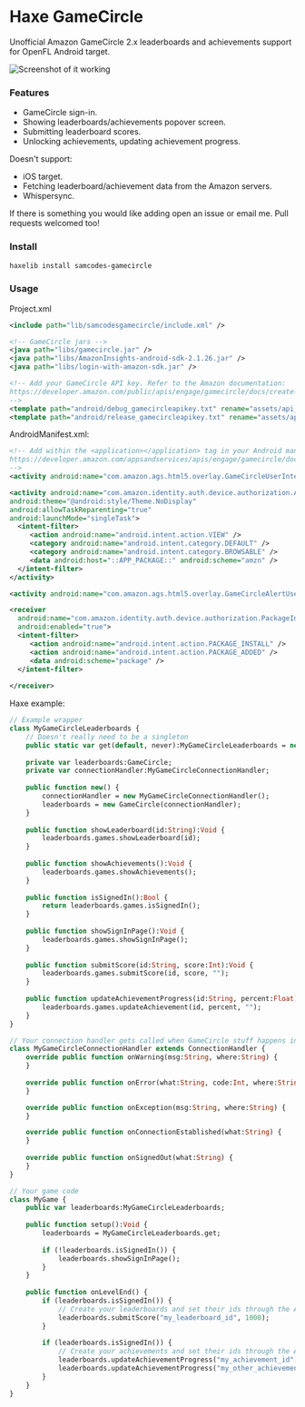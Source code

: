 Haxe GameCircle
==============
Unofficial Amazon GameCircle 2.x leaderboards and achievements support for OpenFL Android target.

![Screenshot of it working](https://github.com/Tw1ddle/samcodes-gamecircle/blob/master/screenshots/screen1.png?raw=true "Screenshot")

### Features ###
* GameCircle sign-in.
* Showing leaderboards/achievements popover screen.
* Submitting leaderboard scores.
* Unlocking achievements, updating achievement progress.

Doesn't support:
* iOS target.
* Fetching leaderboard/achievement data from the Amazon servers.
* Whispersync.

If there is something you would like adding open an issue or email me. Pull requests welcomed too!

### Install ###

```bash
haxelib install samcodes-gamecircle
```

### Usage ###

Project.xml

```xml
<include path="lib/samcodesgamecircle/include.xml" />

<!-- GameCircle jars -->
<java path="libs/gamecircle.jar" />
<java path="libs/AmazonInsights-android-sdk-2.1.26.jar" />
<java path="libs/login-with-amazon-sdk.jar" />

<!-- Add your GameCircle API key. Refer to the Amazon documentation:
https://developer.amazon.com/public/apis/engage/gamecircle/docs/create-a-gamecircle-configuration#Generate API Keys
-->
<template path="android/debug_gamecircleapikey.txt" rename="assets/api_key.txt" if="debug" />
<template path="android/release_gamecircleapikey.txt" rename="assets/api_key.txt" unless="debug" />
```

AndroidManifest.xml:

```xml
<!-- Add within the <application></application> tag in your Android manifest. Refer to the Amazon documentation:
https://developer.amazon.com/appsandservices/apis/engage/gamecircle/docs/initialize-android#Step 3. Update your AndroidManifest.xml File 
-->
<activity android:name="com.amazon.ags.html5.overlay.GameCircleUserInterface" android:theme="@style/GCOverlay"></activity>

<activity android:name="com.amazon.identity.auth.device.authorization.AuthorizationActivity" 
android:theme="@android:style/Theme.NoDisplay"
android:allowTaskReparenting="true"
android:launchMode="singleTask">
  <intent-filter>
	 <action android:name="android.intent.action.VIEW" />
	 <category android:name="android.intent.category.DEFAULT" />
	 <category android:name="android.intent.category.BROWSABLE" />
	 <data android:host="::APP_PACKAGE::" android:scheme="amzn" />
  </intent-filter>
</activity>

<activity android:name="com.amazon.ags.html5.overlay.GameCircleAlertUserInterface" android:theme="@style/GCAlert"></activity>

<receiver
  android:name="com.amazon.identity.auth.device.authorization.PackageIntentReceiver"
  android:enabled="true">
  <intent-filter>
	 <action android:name="android.intent.action.PACKAGE_INSTALL" />
	 <action android:name="android.intent.action.PACKAGE_ADDED" />
	 <data android:scheme="package" />
  </intent-filter>
  
</receiver>
```

Haxe example:

```haxe
// Example wrapper
class MyGameCircleLeaderboards {
	// Doesn't really need to be a singleton
	public static var get(default, never):MyGameCircleLeaderboards = new MyGameCircleLeaderboards();
	
	private var leaderboards:GameCircle;
	private var connectionHandler:MyGameCircleConnectionHandler;
	
	public function new() {
		connectionHandler = new MyGameCircleConnectionHandler();
		leaderboards = new GameCircle(connectionHandler);
	}
	
	public function showLeaderboard(id:String):Void {
		leaderboards.games.showLeaderboard(id);
	}
	
	public function showAchievements():Void {
		leaderboards.games.showAchievements();
	}
	
	public function isSignedIn():Bool {
		return leaderboards.games.isSignedIn();
	}
	
	public function showSignInPage():Void {
		leaderboards.games.showSignInPage();
	}
	
	public function submitScore(id:String, score:Int):Void {
		leaderboards.games.submitScore(id, score, "");
	}
	
	public function updateAchievementProgress(id:String, percent:Float):Void {
		leaderboards.games.updateAchievement(id, percent, "");
	}
}

// Your connection handler gets called when GameCircle stuff happens in Java
class MyGameCircleConnectionHandler extends ConnectionHandler {
	override public function onWarning(msg:String, where:String) {
	}
	
	override public function onError(what:String, code:Int, where:String) {
	}

	override public function onException(msg:String, where:String) {
	}

	override public function onConnectionEstablished(what:String) {
	}
	
	override public function onSignedOut(what:String) {
	}
}

// Your game code
class MyGame {
	public var leaderboards:MyGameCircleLeaderboards;
	
	public function setup():Void {
		leaderboards = MyGameCircleLeaderboards.get;
		
		if (!leaderboards.isSignedIn()) {
			leaderboards.showSignInPage();
		}
	}
	
	public function onLevelEnd() {
  		if (leaderboards.isSignedIn()) {
  			// Create your leaderboards and set their ids through the Amazon developer console
  			leaderboards.submitScore("my_leaderboard_id", 1000);
  		}
		
		if (leaderboards.isSignedIn()) {
			// Create your achievements and set their ids through the Amazon developer console
			leaderboards.updateAchievementProgress("my_achievement_id", 50); // 50% complete
			leaderboards.updateAchievementProgress("my_other_achievement_id", 100); // Unlocks automatically at 100%
		}
	}
}
```
